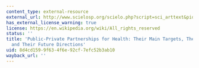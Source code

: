 ```yaml
---
content_type: external-resource
external_url: http://www.scielosp.org/scielo.php?script=sci_arttext&pid=S0042-96862001000800006&lng=en&nrm=iso&tlng=en
has_external_license_warning: true
license: https://en.wikipedia.org/wiki/All_rights_reserved
status: ''
title: 'Public-Private Partnerships for Health: Their Main Targets, Their Diversity,
  and Their Future Directions'
uid: 8d4cd159-9f63-4f6e-92cf-7efc52b3ab10
wayback_url: ''
---
```


